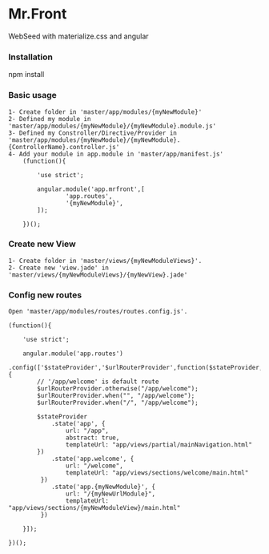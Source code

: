 # Mr.Front
WebSeed with materialize.css and angular
<h3>Installation</h3>
		npm install


<h3>Basic usage</h3>

	1- Create folder in 'master/app/modules/{myNewModule}'
	2- Defined my module in 'master/app/modules/{myNewModule}/{myNewModule}.module.js'
	3- Defined my Constroller/Directive/Provider in 'master/app/modules/{myNewModule}/{myNewModule}.{ControllerName}.controller.js'
	4- Add your module in app.module in 'master/app/manifest.js'
		(function(){

			'use strict';

			angular.module('app.mrfront',[
					'app.routes',
					'{myNewModule}',
			]);

		})();

<h3>Create new View</h3>
	
	1- Create folder in 'master/views/{myNewModuleViews}'.
	2- Create new 'view.jade' in 'master/views/{myNewModuleViews}/{myNewView}.jade'



<h3>Config new routes</h3>
	
	Open 'master/app/modules/routes/routes.config.js'.
	
	(function(){

		'use strict';

		angular.module('app.routes')
		.config(['$stateProvider','$urlRouterProvider',function($stateProvider,$urlRouterProvider) {
			// '/app/welcome' is default route
			$urlRouterProvider.otherwise("/app/welcome");
			$urlRouterProvider.when("", "/app/welcome");
			$urlRouterProvider.when("/", "/app/welcome");

			$stateProvider
    			.state('app', {
    				url: "/app",
    				abstract: true,
    				templateUrl: "app/views/partial/mainNavigation.html"
			})
    			.state('app.welcome', {
    				url: "/welcome",
    				templateUrl: "app/views/sections/welcome/main.html"
			 })
    			.state('app.{myNewModule}', {
    				url: "/{myNewUrlModule}",
    				templateUrl: "app/views/sections/{myNewModuleView}/main.html"
			 })
	
		}]);

	})();
